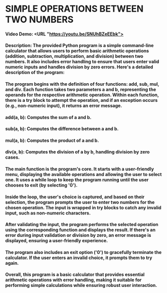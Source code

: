 # SIMPLE OPERATIONS BETWEEN TWO NUMBERS
#### Video Demo:  <URL "https://youtu.be/SNUhBZeEEbk">
#### Description: The provided Python program is a simple command-line calculator that allows users to perform basic arithmetic operations (addition, subtraction, multiplication, and division) between two numbers. It also includes error handling to ensure that users enter valid numeric inputs and handles division by zero errors. Here's a detailed description of the program:

#### The program begins with the definition of four functions: add, sub, mul, and div. Each function takes two parameters a and b, representing the operands for the respective arithmetic operation. Within each function, there is a try block to attempt the operation, and if an exception occurs (e.g., non-numeric input), it returns an error message.
#### add(a, b): Computes the sum of a and b.
#### sub(a, b): Computes the difference between a and b.
#### mul(a, b): Computes the product of a and b.
#### div(a, b): Computes the division of a by b, handling division by zero cases.
#### The main function is the program's core. It starts with a user-friendly menu, displaying the available operations and allowing the user to select one. It uses a while loop to keep the program running until the user chooses to exit (by selecting '0').

#### Inside the loop, the user's choice is captured, and based on their selection, the program prompts the user to enter two numbers for the chosen operation. The input is wrapped in try blocks to catch any invalid input, such as non-numeric characters.

#### After validating the input, the program performs the selected operation using the corresponding function and displays the result. If there's an error during input validation or division by zero, an error message is displayed, ensuring a user-friendly experience.

#### The program also includes an exit option ('0') to gracefully terminate the calculator. If the user enters an invalid choice, it prompts them to try again.

#### Overall, this program is a basic calculator that provides essential arithmetic operations with error handling, making it suitable for performing simple calculations while ensuring robust user interaction.